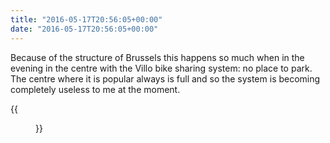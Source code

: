 ```yaml
---
title: "2016-05-17T20:56:05+00:00"
date: "2016-05-17T20:56:05+00:00"
---
```


Because of the structure of Brussels this happens so much when in the evening in the centre with the Villo bike sharing system: no place to park. The centre where it is popular always is full and so the system is becoming completely useless to me at the moment.

{{<figure src="/img/microposts/old/Cir8_zsWsAATYZU.jpg" alt="Villo parking problem">}}
